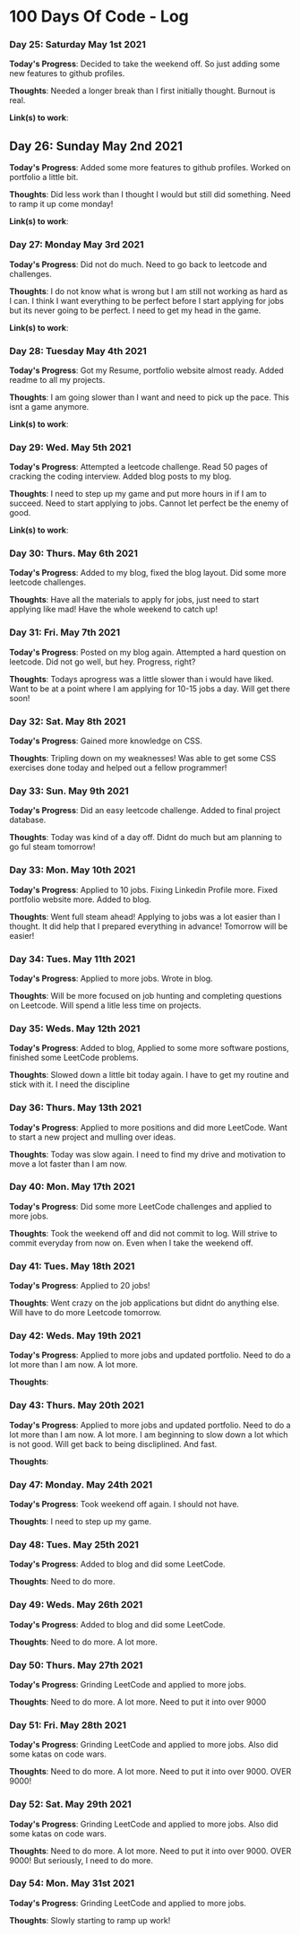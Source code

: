 # 100 Days Of Code - Log

### Day 25: Saturday May 1st 2021

**Today's Progress**: Decided to take the weekend off. So just adding some new features to github profiles.

**Thoughts**: Needed a longer break than I first initially thought. Burnout is real.

**Link(s) to work**:

## Day 26: Sunday May 2nd 2021

**Today's Progress**: Added some more features to github profiles. Worked on portfolio a little bit.

**Thoughts**: Did less work than I thought I would but still did something. Need to ramp it up come monday!

**Link(s) to work**:

### Day 27: Monday May 3rd 2021

**Today's Progress**: Did not do much. Need to go back to leetcode and challenges.

**Thoughts**: I do not know what is wrong but I am still not working as hard as I can. I think I want everything to be perfect before I start applying for jobs but its never going to be perfect. I need to get my head in the game.

**Link(s) to work**:

### Day 28: Tuesday May 4th 2021

**Today's Progress**: Got my Resume, portfolio website almost ready. Added readme to all my projects.

**Thoughts**: I am going slower than I want and need to pick up the pace. This isnt a game anymore. 

**Link(s) to work**:

### Day 29: Wed. May 5th 2021

**Today's Progress**: Attempted a leetcode challenge. Read 50 pages of cracking the coding interview. Added blog posts to my blog. 

**Thoughts**: I need to step up my game and put more hours in if I am to succeed. Need to start applying to jobs. Cannot let perfect be the enemy of good.

**Link(s) to work**:

### Day 30: Thurs. May 6th 2021

**Today's Progress**: Added to my blog, fixed the blog layout. Did some more leetcode challenges.

**Thoughts**: Have all the materials to apply for jobs, just need to start applying like mad! Have the whole weekend to catch up!

### Day 31: Fri. May 7th 2021

**Today's Progress**: Posted on my blog again. Attempted a hard question on leetcode. Did not go well, but hey. Progress, right? 

**Thoughts**: Todays aprogress was a little slower than i would have liked. Want to be at a point where I am applying for 10-15 jobs a day. Will get there soon!

### Day 32: Sat. May 8th 2021

**Today's Progress**: Gained more knowledge on CSS. 

**Thoughts**: Tripling down on my weaknesses! Was able to get some CSS exercises done today and helped out a fellow programmer! 

### Day 33: Sun. May 9th 2021

**Today's Progress**: Did an easy leetcode challenge. Added to final project database.

**Thoughts**: Today was kind of a day off. Didnt do much but am planning to go ful steam tomorrow!

### Day 33: Mon. May 10th 2021

**Today's Progress**: Applied to 10 jobs. Fixing Linkedin Profile more. Fixed portfolio website more. Added to blog.

**Thoughts**: Went full steam ahead! Applying to jobs was a lot easier than I thought. It did help that I prepared everything in advance! Tomorrow will be easier!

### Day 34: Tues. May 11th 2021

**Today's Progress**: Applied to more jobs. Wrote in blog.

**Thoughts**: Will be more focused on job hunting and completing questions on Leetcode. Will spend a litle less time on projects.

### Day 35: Weds. May 12th 2021

**Today's Progress**: Added to blog, Applied to some more software postions, finished some LeetCode problems.

**Thoughts**: Slowed down a little bit today again. I have to get my routine and stick with it. I need the discipline

### Day 36: Thurs. May 13th 2021

**Today's Progress**: Applied to more positions and did more LeetCode. Want to start a new project and mulling over ideas.

**Thoughts**: Today was slow again. I need to find my drive and motivation to move a lot faster than I am now.

### Day 40: Mon. May 17th 2021

**Today's Progress**: Did some more LeetCode challenges and applied to more jobs.

**Thoughts**: Took the weekend off and did not commit to log. Will strive to commit everyday from now on. Even when I take the weekend off.

### Day 41: Tues. May 18th 2021

**Today's Progress**: Applied to 20 jobs!

**Thoughts**: Went crazy on the job applications but didnt do anything else. Will have to do more Leetcode tomorrow.

### Day 42: Weds. May 19th 2021

**Today's Progress**: Applied to more jobs and updated portfolio. Need to do a lot more than I am now. A lot more.

**Thoughts**: 

### Day 43: Thurs. May 20th 2021

**Today's Progress**: Applied to more jobs and updated portfolio. Need to do a lot more than I am now. A lot more. I am beginning to slow down a lot which is not good. Will get back to being discliplined. And fast.

**Thoughts**:

### Day 47: Monday. May 24th 2021

**Today's Progress**: Took weekend off again. I should not have.

**Thoughts**: I need to step up my game.

### Day 48: Tues. May 25th 2021

**Today's Progress**: Added to blog and did some LeetCode.

**Thoughts**: Need to do more. 

### Day 49: Weds. May 26th 2021

**Today's Progress**: Added to blog and did some LeetCode.

**Thoughts**: Need to do more. A lot more.

### Day 50: Thurs. May 27th 2021

**Today's Progress**: Grinding LeetCode and applied to more jobs.

**Thoughts**: Need to do more. A lot more. Need to put it into over 9000

### Day 51: Fri. May 28th 2021

**Today's Progress**: Grinding LeetCode and applied to more jobs. Also did some katas on code wars.

**Thoughts**: Need to do more. A lot more. Need to put it into over 9000. OVER 9000!

### Day 52: Sat. May 29th 2021

**Today's Progress**: Grinding LeetCode and applied to more jobs. Also did some katas on code wars.

**Thoughts**: Need to do more. A lot more. Need to put it into over 9000. OVER 9000! But seriously, I need to do more.

### Day 54: Mon. May 31st 2021

**Today's Progress**: Grinding LeetCode and applied to more jobs. 

**Thoughts**: Slowly starting to ramp up work!